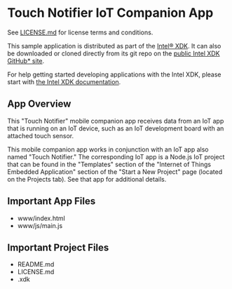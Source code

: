 Touch Notifier IoT Companion App
================================
See [LICENSE.md](LICENSE.md) for license terms and conditions.

This sample application is distributed as part of the
[Intel® XDK](http://xdk.intel.com). It can also be downloaded
or cloned directly from its git repo on the
[public Intel XDK GitHub\* site](https://github.com/gomobile).

For help getting started developing applications with the
Intel XDK, please start with
[the Intel XDK documentation](https://software.intel.com/en-us/xdk/docs).

App Overview
------------
This "Touch Notifier" mobile companion app receives data from an IoT app that
is running on an IoT device, such as an IoT development board with an attached
touch sensor.

This mobile companion app works in conjunction with an IoT app also named
"Touch Notifier." The corresponding IoT app is a Node.js IoT project that can
be found in the "Templates" section of the "Internet of Things Embedded
Application" section of the "Start a New Project" page (located on the
Projects tab). See that app for additional details.

Important App Files
-------------------
* www/index.html
* www/js/main.js

Important Project Files
-----------------------
* README.md
* LICENSE.md
* <project-name>.xdk
